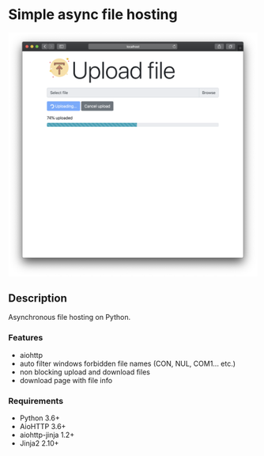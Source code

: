 # **Simple async file hosting**

![main window](img/main.png?raw=true)


## Description

Asynchronous file hosting on Python.

### Features

- aiohttp
- auto filter windows forbidden file names (CON, NUL, COM1...  etc.)
- non blocking upload and download files
- download page with file info

### Requirements

- Python 3.6+
- AioHTTP 3.6+
- aiohttp-jinja 1.2+
- Jinja2 2.10+ 